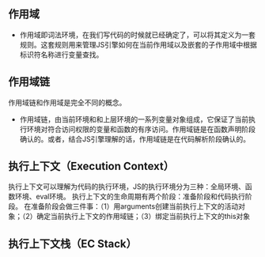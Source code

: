 ## 作用域
- 作用域即词法环境，在我们写代码的时候就已经确定了，可以将其定义为一套规则。这套规则用来管理JS引擎如何在当前作用域以及嵌套的子作用域中根据标识符名称进行变量查找。

## 作用域链
作用域链和作用域是完全不同的概念。
- 作用域链，由当前环境和和上层环境的一系列变量对象组成，它保证了当前执行环境对符合访问权限的变量和函数的有序访问。作用域链是在函数声明阶段确认的。或者，结合JS引擎理解的话，作用域链是在代码解析阶段确认的。

## 执行上下文（Execution Context）
执行上下文可以理解为代码的执行环境，JS的执行环境分为三种：全局环境、函数环境、eval环境。
执行上下文的生命周期有两个阶段：准备阶段和代码执行阶段。
在准备阶段会做三件事：（1）用arguments创建当前执行上下文的活动对象；（2）确定当前执行上下文的作用域链；（3）绑定当前执行上下文的this对象

## 执行上下文栈（EC Stack）

